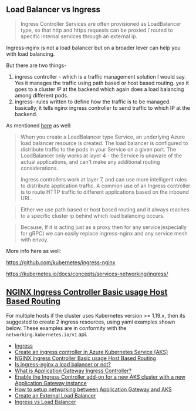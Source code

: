 ## Load Balancer vs Ingress

> Ingress Controller Services are often provisioned as LoadBalancer type, so that http and https requests can be proxied / routed to specific internal services through an external ip.

Ingress-nginx is not a load balancer but on a broader lever can help you with load balancing.

But there are two things-

1) ingress controller - which is a traffic management solution I would say. Yes it manages the traffic using path based or host based routing. yes it goes to a cluster IP at the backend which again does a load balancing among different pods.
2) ingress- rules written to define how the traffic is to be managed. basically, it tells nginx ingress controller to send traffic to which IP at the backend.

As mentioned [here](https://docs.microsoft.com/en-us/azure/aks/concepts-network#ingress-controllers) as well:

> When you create a LoadBalancer type Service, an underlying Azure load balancer resource is created. The load balancer is configured to distribute traffic to the pods in your Service on a given port. The LoadBalancer only works at layer 4 - the Service is unaware of the actual applications, and can't make any additional routing considerations.
> 
> Ingress controllers work at layer 7, and can use more intelligent rules to distribute application traffic. A common use of an Ingress controller is to route HTTP traffic to different applications based on the inbound URL.

> Either we use path based or host based routing and it always reaches to a specific cluster ip behind which load balancing occurs.

> Because, If it is acting just as a proxy then for any service(especially for gRPC) we can easily replace ingress-nginx and any service mesh with envoy.

More info here as well:

https://github.com/kubernetes/ingress-nginx

https://kubernetes.io/docs/concepts/services-networking/ingress/


## [NGINX Ingress Controller Basic usage Host Based Routing](https://kubernetes.github.io/ingress-nginx/user-guide/basic-usage/)

For multiple hosts if the cluster uses Kubernetes version >= 1.19.x, then its suggested to create 2 ingress resources, using yaml examples shown below. These examples are in conformity with the `networking.kubernetes.io/v1` api.

- [Ingress](https://kubernetes.io/docs/concepts/services-networking/ingress/)
- [Create an ingress controller in Azure Kubernetes Service (AKS)](https://docs.microsoft.com/en-us/azure/aks/ingress-basic?tabs=azure-cli)
- [NGINX Ingress Controller Basic usage Host Based Routing](https://kubernetes.github.io/ingress-nginx/user-guide/basic-usage/)
- [Is ingress-nginx a load balancer or not?](https://docs.microsoft.com/en-us/answers/questions/295210/is-ingress-nginx-is-really-a-load-balancer-or-not.html)
- [What is Application Gateway Ingress Controller?](https://docs.microsoft.com/en-us/azure/application-gateway/ingress-controller-overview)
- [Enable the Ingress Controller add-on for a new AKS cluster with a new Application Gateway instance](https://docs.microsoft.com/en-us/azure/application-gateway/tutorial-ingress-controller-add-on-new)
- [How to setup networking between Application Gateway and AKS](https://azure.github.io/application-gateway-kubernetes-ingress/how-tos/networking/)
- [Create an External Load Balancer](https://kubernetes.io/docs/tasks/access-application-cluster/create-external-load-balancer/)
- [Ingress vs Load Balancer](https://stackoverflow.com/questions/45079988/ingress-vs-load-balancer#:~:text=Ingress%20Controller%20Services%20are%20often,not%20strictly%20needed%20for%20this.)
